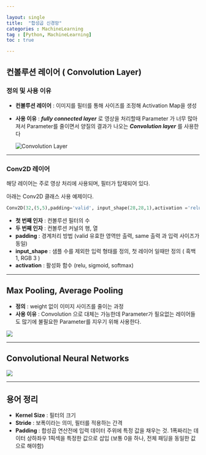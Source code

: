 ```yaml
---

layout: single
title:  "합성곱 신경망"
categories : MachineLearning
tag : [Python, MachineLearning]
toc : true

---
```


## 컨볼루션 레이어 ( Convolution Layer)

### 정의 및 사용 이유

* __컨볼루션 레이어__ : 이미지를 필터를 통해 사이즈를 조정해 Activation Map을 생성

* __사용 이유__ : ___fully connected layer___ 로 영상을 처리할때 Parameter 가 너무 많아져서 Parameter를 줄이면서 양질의 결과가 나오는 ___Convolution layer___ 를 사용한다

  ![Convolution Layer](https://www.researchgate.net/profile/Hiromu-Yakura/publication/323792694/figure/fig1/AS:615019968475136@1523643595196/Outline-of-the-convolutional-layer.png)

---

### Conv2D 레이어

해당 레이어는 주로 영상 처리에 사용되며, 필터가 탑재되어 있다.

아래는 Conv2D 클래스 사용 예제이다.

```python
Conv2D(32,(5,5),padding='valid', input_shape(28,28,1),activation ='relu')
```

* __첫 번째 인자__ : 컨볼루션 필터의 수
* __두 번째 인자__ : 컨볼루션 커널의 행, 열
* __padding__ : 경계처리 방법 (valid 유효한 영역만 출력, same 출력 과 입력 사이즈가 동일)
* __input_shape__ : 샘플 수를 제외한 입력 형태를 정의, 첫 레이어 일때만 정의 ( 흑백 1, RGB 3 )
* __activation__ : 활성화 함수 (relu, sigmoid, softmax)

---

## Max Pooling, Average Pooling

* __정의__ : weight 없이 이미지 사이즈를 줄이는 과정
* __사용 이유__ : Convolution 으로 대체는 가능한데 Parameter가 필요없는 레이어들도 많기에 불필요한 Parameter를 지우기 위해 사용한다.

![](https://www.researchgate.net/publication/333593451/figure/fig2/AS:765890261966848@1559613876098/Illustration-of-Max-Pooling-and-Average-Pooling-Figure-2-above-shows-an-example-of-max.png)

---

## Convolutional Neural Networks

![](https://production-media.paperswithcode.com/method_collections/cnn.jpeg)

---

## 용어 정리

* __Kernel Size__ : 필터의 크기
* __Stride__ : 보폭이라는 의미, 필터를 적용하는 간격
* __Padding__ : 합성곱 연산전에 입력 데이터 주위에 특정 값을 채우는 것. 1폭짜리는 데이터 상하좌우 1픽섹을 특정한 값으로 삽입 (보통 0을 하나, 전체 패딩을 동일한 값으로 해야함)





